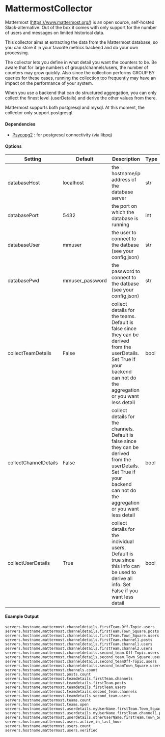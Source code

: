 <!--This file was generated from the python source
Please edit the source to make changes
-->
MattermostCollector
=====

Mattermost (https://www.mattermost.org/) is an open source, self-hosted
Slack-alternative. Out of the box it comes with only support for the number
of users and messages on limited historical data.

This collector aims at extracting the data from the Mattermost database, so
you can store it in your favorite metrics backend and do your own processing.

The collector lets you define in what detail you want the counters to be. Be
aware that for large numbers of groups/channels/users, the number of counters
may grow quickly. Also since the collection performs GROUP BY queries for these
cases, running the collection too frequently may have an impact on the
performance of your system.

When you use a backend that can do structured aggregation, you can only collect
the finest level (userDetails) and derive the other values from there.

Mattermost supports both postgresql and mysql. At this moment, the collector
only support postgresql.

#### Dependencies

 * [Psycopg2](http://initd.org/psycopg/docs/) : for postgresql connectivity (via libpq)


#### Options

Setting | Default | Description | Type
--------|---------|-------------|-----
databaseHost | localhost | the hostname/ip address of the database server | str
databasePort | 5432 | the port on which the database is running | int
databaseUser | mmuser | the user to connect to the datbase (see your config.json) | str
databasePwd | mmuser_password | the password to connect to the datbase (see your config.json) | str
collectTeamDetails | False | collect details for the teams. Default is false since they can be derived from the userDetails. Set True if your backend can not do the aggregation or you want less detail| bool
collectChannelDetails | False | collect details for the channels. Default is false since they can be derived from the userDetails. Set True if your backend can not do the aggregation or you want less detail| bool
collectUserDetails | True | collect details for the individual users. Default is true since this info can be used to derive all info. Set False if you want less detail| bool


#### Example Output

```
servers.hostname.mattermost.channeldetails.firstTeam.Off-Topic.users
servers.hostname.mattermost.channeldetails.firstTeam.Town_Square.posts
servers.hostname.mattermost.channeldetails.firstTeam.Town_Square.users
servers.hostname.mattermost.channeldetails.firstTeam.channel1.posts
servers.hostname.mattermost.channeldetails.firstTeam.channel1.users
servers.hostname.mattermost.channeldetails.firstTeam.channel2.users
servers.hostname.mattermost.channeldetails.second_team.Off-Topic.users
servers.hostname.mattermost.channeldetails.second_team.Town_Square.users
servers.hostname.mattermost.channeldetails.second_teamOff-Topic.users
servers.hostname.mattermost.channeldetails.second_teamTown_Square.users
servers.hostname.mattermost.channels.count
servers.hostname.mattermost.posts.count
servers.hostname.mattermost.teamdetails.firstTeam.channels
servers.hostname.mattermost.teamdetails.firstTeam.posts
servers.hostname.mattermost.teamdetails.firstTeam.users
servers.hostname.mattermost.teamdetails.second_team.channels
servers.hostname.mattermost.teamdetails.second_team.users
servers.hostname.mattermost.teams.count
servers.hostname.mattermost.teams.open
servers.hostname.mattermost.userdetails.myUserName.firstTeam.Town_Square.posts
servers.hostname.mattermost.userdetails.myUserName.firstTeam.channel1.posts
servers.hostname.mattermost.userdetails.otherUserName.firstTeam.Town_Square.posts
servers.hostname.mattermost.users.active_in_last_hour
servers.hostname.mattermost.users.count
servers.hostname.mattermost.users.verified
```
